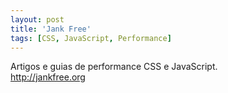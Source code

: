 ```yaml
---
layout: post
title: 'Jank Free'
tags: [CSS, JavaScript, Performance]
---
```


Artigos e guias de performance CSS e JavaScript.<br>
<http://jankfree.org>
